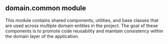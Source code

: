 ## domain.common module
This module contains shared components, utilities, and base classes that are used across multiple domain entities in the project. The goal of these components is to promote code reusability and maintain consistency within the domain layer of the application.
